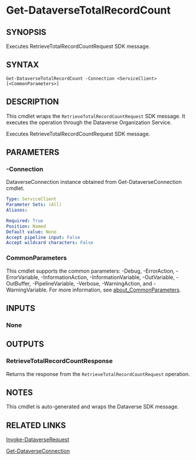 # Get-DataverseTotalRecordCount

## SYNOPSIS
Executes RetrieveTotalRecordCountRequest SDK message.

## SYNTAX

```
Get-DataverseTotalRecordCount -Connection <ServiceClient> [<CommonParameters>]
```

## DESCRIPTION

This cmdlet wraps the `RetrieveTotalRecordCountRequest` SDK message. It executes the operation through the Dataverse Organization Service.

Executes RetrieveTotalRecordCountRequest SDK message.

## PARAMETERS

### -Connection
DataverseConnection instance obtained from Get-DataverseConnection cmdlet.

```yaml
Type: ServiceClient
Parameter Sets: (All)
Aliases:

Required: True
Position: Named
Default value: None
Accept pipeline input: False
Accept wildcard characters: False
```
### CommonParameters
This cmdlet supports the common parameters: -Debug, -ErrorAction, -ErrorVariable, -InformationAction, -InformationVariable, -OutVariable, -OutBuffer, -PipelineVariable, -Verbose, -WarningAction, and -WarningVariable. For more information, see [about_CommonParameters](http://go.microsoft.com/fwlink/?LinkID=113216).

## INPUTS

### None

## OUTPUTS

### RetrieveTotalRecordCountResponse

Returns the response from the `RetrieveTotalRecordCountRequest` operation.

## NOTES

This cmdlet is auto-generated and wraps the Dataverse SDK message.

## RELATED LINKS

[Invoke-DataverseRequest](Invoke-DataverseRequest.md)

[Get-DataverseConnection](Get-DataverseConnection.md)
